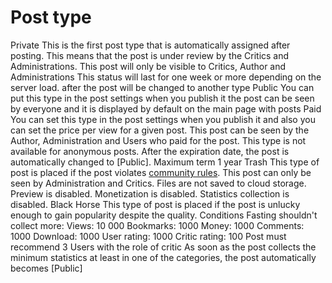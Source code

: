 # Post type

Private
	This is the first post type that is automatically assigned after posting.
	This means that the post is under review by the Critics and Administrations. This post will only be visible to Critics, Author and Administrations
	This status will last for one week or more depending on the server load.
	after the post will be changed to another type
Public
	You can put this type in the post settings when you publish it
	the post can be seen by everyone and it is displayed by default on the main page with posts
Paid
	You can set this type in the post settings when you publish it and also you can set the price per view for a given post. 
	This post can be seen by the Author, Administration and Users who paid for the post.
	This type is not available for anonymous posts. 
	After the expiration date, the post is automatically changed to [Public]. Maximum term 1 year
Trash
	This type of post is placed if the post violates [community rules](https://github.com/libarty/ine_base/en/How_it_is_supposed_to_work/User/Rules). 
	This post can only be seen by Administration and Critics.
	Files are not saved to cloud storage.
	Preview is disabled.
	Monetization is disabled.
	Statistics collection is disabled.
Black Horse
	This type of post is placed if the post is unlucky enough to gain popularity despite the quality.
	Conditions
		Fasting shouldn't collect more:
			Views: 10 000
			Bookmarks: 1000
			Money: 1000
			Comments: 1000
			Download: 1000
			User rating: 1000
			Critic rating:  100
		Post must recommend 3 Users with the role of critic
		As soon as the post collects the minimum statistics at least in one of the categories, the post automatically becomes [Public]
